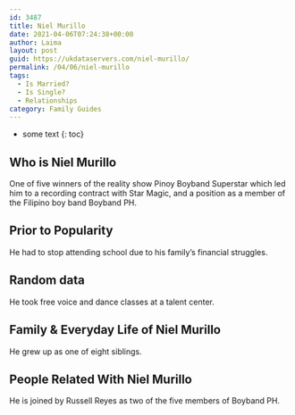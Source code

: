```yaml
---
id: 3487
title: Niel Murillo
date: 2021-04-06T07:24:38+00:00
author: Laima
layout: post
guid: https://ukdataservers.com/niel-murillo/
permalink: /04/06/niel-murillo
tags:
  - Is Married?
  - Is Single?
  - Relationships
category: Family Guides
---
```


* some text
{: toc}


## Who is Niel Murillo
                  
                  
                  
One of five winners of the reality show Pinoy Boyband Superstar which led him to a recording contract with Star Magic, and a position as a member of the Filipino boy band Boyband PH.
                  
              
            
              
            
                
                
                
## Prior to Popularity
                  
                  
                  
He had to stop attending school due to his family&#8217;s financial struggles.
                  
              
            
              
            
                
                
                
## Random data
                  
                  
                  
He took free voice and dance classes at a talent center.
                  
              
            
              
            
                
                
                
## Family & Everyday Life of Niel Murillo
                  
                  
                  
He grew up as one of eight siblings.
                  
              
            
              
            
                
                
                
## People Related With Niel Murillo
                  
                  
                  
He is joined by Russell Reyes as two of the five members of Boyband PH.
                  
              
            
              
            
                
              
            
              
              
            
            
              
            
          
          
          